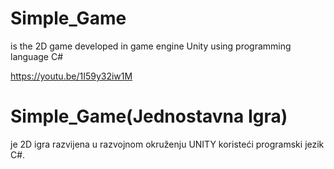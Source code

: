 # Simple_Game
is the 2D game developed in game engine Unity using programming language C#

https://youtu.be/1I59y32iw1M

# Simple_Game(Jednostavna Igra)
je 2D igra razvijena u razvojnom okruženju UNITY koristeći programski jezik C#.
